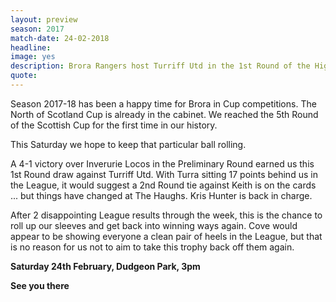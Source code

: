 ```yaml
---
layout: preview
season: 2017
match-date: 24-02-2018
headline:
image: yes
description: Brora Rangers host Turriff Utd in the 1st Round of the Highland League Cup
quote:
---
```

Season 2017-18 has been a happy time for Brora in Cup competitions. The North of Scotland Cup is already in the cabinet. We reached the 5th Round of the Scottish Cup for the first time in our history.

This Saturday we hope to keep that particular ball rolling.

A 4-1 victory over Inverurie Locos in the Preliminary Round earned us this 1st Round draw against Turriff Utd. With Turra sitting 17 points behind us in the League, it would suggest a 2nd Round tie against Keith is on the cards ... but things have changed at The Haughs. Kris Hunter is back in charge.

After 2 disappointing League results through the week, this is the chance to roll up our sleeves and get back into winning ways again. Cove would appear to be showing everyone a clean pair of heels in the League, but that is no reason for us not to aim to take this trophy back off them again.

**Saturday 24th February, Dudgeon Park, 3pm**

**See you there**
